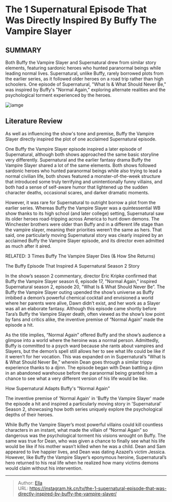 # The 1 Supernatural Episode That Was Directly Inspired By Buffy The Vampire Slayer


## SUMMARY 



  Both Buffy the Vampire Slayer and Supernatural drew from similar story elements, featuring sardonic heroes who hunted paranormal beings while leading normal lives.   Supernatural, unlike Buffy, rarely borrowed plots from the earlier series, as it followed older heroes on a road trip rather than high schoolers.   One episode of Supernatural, &#34;What Is &amp; What Should Never Be,&#34; was inspired by Buffy&#39;s &#34;Normal Again,&#34; exploring alternate realities and the psychological torment experienced by the heroes.  

![iamge](https://static1.srcdn.com/wordpress/wp-content/uploads/2023/12/buffy-the-vampire-slayer-with-sam-and-dean-from-supernatural.jpg)

## Literature Review
As well as influencing the show&#39;s tone and premise, Buffy the Vampire Slayer directly inspired the plot of one acclaimed Supernatural episode.




One Buffy the Vampire Slayer episode inspired a later episode of Supernatural, although both shows approached the same basic storyline very differently. Supernatural and the earlier fantasy drama Buffy the Vampire Slayer shared a lot of the same elements. Both shows followed sardonic heroes who hunted paranormal beings while also trying to lead a normal civilian life, both shows featured a monster-of-the-week structure that introduced some truly terrifying and unintentionally funny villains, and both had a sense of self-aware humor that lightened up the sudden character deaths, occasional scares, and darker dramatic moments.




However, it was rare for Supernatural to outright borrow a plot from the earlier series. Whereas Buffy the Vampire Slayer was a quintessential WB show thanks to its high school (and later college) setting, Supernatural saw its older heroes road-tripping across America to hunt down demons. The Winchester brothers were older than Buffy and in a different life stage than the vampire slayer, meaning their priorities weren’t the same as hers. That said, one particularly moving Supernatural story was clearly inspired by an acclaimed Buffy the Vampire Slayer episode, and its director even admitted as much after it aired.

RELATED: 3 Times Buffy The Vampire Slayer Dies (&amp; How She Returns)


 The Buffy Episode That Inspired A Supernatural Season 2 Story 
          

In the show’s season 2 commentary, director Eric Kripke confirmed that Buffy the Vampire Slayer season 6, episode 17, &#34;Normal Again,” inspired Supernatural season 2, episode 20, &#34;What Is &amp; What Should Never Be”. The Buffy the Vampire Slayer outing upended the show’s universe as Buffy imbibed a demon’s powerful chemical cocktail and envisioned a world where her parents were alive, Dawn didn’t exist, and her work as a Slayer was all an elaborate fantasy. Although this episode came shortly before Tara’s Buffy the Vampire Slayer death, often viewed as the show’s low point by fans and critics alike, the inventive premise of “Normal Again” made the episode a hit.




As the title implies, “Normal Again” offered Buffy and the show’s audience a glimpse into a world where the heroine was a normal person. Admittedly, Buffy is committed to a psych ward because she rants about vampires and Slayers, but the demon’s spell still allows her to see what life could be like if it weren’t for her vocation. This was expanded on in Supernatural’s &#34;What Is &amp; What Should Never Be,” wherein Dean goes through a similar trippy experience thanks to a djinn. The episode began with Dean battling a djinn in an abandoned warehouse before the paranormal being granted him a chance to see what a very different version of his life would be like.



 How Supernatural Adapts Buffy&#39;s &#34;Normal Again&#34; 
          



The inventive premise of &#39;Normal Again&#39; in &#39;Buffy the Vampire Slayer&#39; made the episode a hit and inspired a particularly moving story in &#39;Supernatural&#39; Season 2, showcasing how both series uniquely explore the psychological depths of their heroes.







While Buffy the Vampire Slayer’s most powerful villains could kill countless characters in an instant, what made the villain of “Normal Again” so dangerous was the psychological torment his visions wrought on Buffy. The same was true for Dean, who was given a chance to finally see what his life would be like if his mother wasn’t killed when he was a child. Dean and Sam appeared to live happier lives, and Dean was dating Azazel’s victim Jessica. However, like Buffy the Vampire Slayer’s eponymous heroine, Supernatural’s hero returned to his real life when he realized how many victims demons would claim without his intervention.



---

> Author: [Ella](https://instagram.hk.cn/)  
> URL: https://instagram.hk.cn/tv/the-1-supernatural-episode-that-was-directly-inspired-by-buffy-the-vampire-slayer/  

